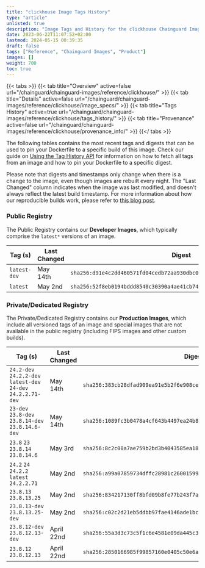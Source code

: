 ```yaml
---
title: "clickhouse Image Tags History"
type: "article"
unlisted: true
description: "Image Tags and History for the clickhouse Chainguard Image"
date: 2023-06-22T11:07:52+02:00
lastmod: 2024-05-15 00:39:35
draft: false
tags: ["Reference", "Chainguard Images", "Product"]
images: []
weight: 700
toc: true
---
```


{{< tabs >}}
{{< tab title="Overview" active=false url="/chainguard/chainguard-images/reference/clickhouse/" >}}
{{< tab title="Details" active=false url="/chainguard/chainguard-images/reference/clickhouse/image_specs/" >}}
{{< tab title="Tags History" active=true url="/chainguard/chainguard-images/reference/clickhouse/tags_history/" >}}
{{< tab title="Provenance" active=false url="/chainguard/chainguard-images/reference/clickhouse/provenance_info/" >}}
{{</ tabs >}}

The following tables contains the most recent tags and digests that can be used to pin your Dockerfile to a specific build of this image. Check our guide on [Using the Tag History API](/chainguard/chainguard-images/using-the-tag-history-api/) for information on how to fetch all tags from an image and how to pin your Dockerfile to a specific digest.

Please note that digests and timestamps only change when there is a change to the image, even though images are rebuilt every night. The "Last Changed" column indicates when the image was last modified, and doesn't always reflect the latest build timestamp. For more information about how our reproducible builds work, please refer to [this blog post](https://www.chainguard.dev/unchained/reproducing-chainguards-reproducible-image-builds).

### Public Registry
The Public Registry contains our **Developer Images**, which typically comprise the `latest*` versions of an image.

| Tag (s)       | Last Changed | Digest                                                                    |
|---------------|--------------|---------------------------------------------------------------------------|
|  `latest-dev` | May 14th     | `sha256:d91e4c2dd460571fd04cedb72aa930dbc0f540b20078bb27d3fff1cccc54939f` |
|  `latest`     | May 2nd      | `sha256:52f8eb0194bddd8540c30390a4ae41cb74f628abb8c9fd042028463cf0f9a734` |


### Private/Dedicated Registry
The Private/Dedicated Registry contains our **Production Images**, which include all versioned tags of an image and special images that are not available in the public registry (including FIPS images and other custom builds).

| Tag (s)                                                        | Last Changed | Digest                                                                    |
|----------------------------------------------------------------|--------------|---------------------------------------------------------------------------|
|  `24.2-dev` `24.2.2-dev` `latest-dev` `24-dev` `24.2.2.71-dev` | May 14th     | `sha256:383cb28dfad909ea91e5b2f6e908ceacfe5795ded0fc63f0e0e89f3473519510` |
|  `23-dev` `23.8-dev` `23.8.14-dev` `23.8.14.6-dev`             | May 14th     | `sha256:1089fc3b0478a4cf643b4497ea24b888d482d57d60817a23d65e38835b3a3569` |
|  `23.8` `23` `23.8.14` `23.8.14.6`                             | May 3rd      | `sha256:8c2c00a7ae759b2bd3b4043585ea18c6262e0e723dccffb81c7a9149a7907b22` |
|  `24.2` `24` `24.2.2` `latest` `24.2.2.71`                     | May 2nd      | `sha256:a99a07859734dffc28981c2600159946b453622352b12eeeb86b0382b5a37dcd` |
|  `23.8.13` `23.8.13.25`                                        | May 2nd      | `sha256:834217130ff8bfd09b8fe77b243f7a5bc9fb0bde3cb4073e717cffed2736b433` |
|  `23.8.13-dev` `23.8.13.25-dev`                                | May 2nd      | `sha256:c02c2d21eb5ddbb97fae4146ade1bc2bcd253b7da9173ce17a516ee7c64693f6` |
|  `23.8.12-dev` `23.8.12.13-dev`                                | April 22nd   | `sha256:55a3d3c73c5f1c6e4581e09da445c36a77fc40dc37b74b39960c16f6597fc107` |
|  `23.8.12` `23.8.12.13`                                        | April 22nd   | `sha256:2850166985f99857160e0405c50e6a44fdff852943248e302209e6b2493293e3` |

